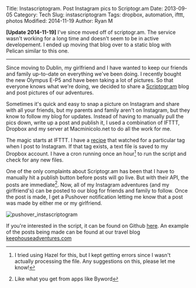 Title: Instascriptogram. Post Instagram pics to Scriptogr.am
Date: 2013-09-05
Category: Tech
Slug: instascriptogram
Tags: dropbox, automation, ifttt, photos
Modified: 2014-11-19
Author: Ryan M

**[Update 2014-11-19]**
I've since moved off of scriptogr.am. The service wasn't working for a long time and doesn't seem to be in active developement. I ended up moving that blog over to a static blog with Pelican similar to this one.

----
<!-- PELICAN_BEGIN_SUMMARY -->
Since moving to Dublin, my girlfriend and I have wanted to keep our friends and family up-to-date on everything we've been doing. I recently bought the new Olympus E-P5 and have been taking a lot of pictures. So that everyone knows what we're doing, we decided to share a [Scriptogr.am][scriptogram] blog and post pictures of our adventures. 
<!-- PELICAN_END_SUMMARY -->  

Sometimes it's quick and easy to snap a picture on Instagram and share with all your friends, but my parents and family aren't on Instagram, but they know to follow my blog for updates. Instead of having to manually pull the pics down, write up a post and publish it, I used a combination of IFTTT, Dropbox and my server at Macminicolo.net to do all the work for me.

The magic starts at IFTTT. I have a [recipe][recipe] that watched for a particular tag when I post to Instagram. If that tag exists, a text file is saved to my Dropbox account. I have a cron running once an hour[^1] to run the script and check for any new files.

One of the only complaints about Scriptogr.am has been that I have to manually hit a publish button before posts will go live. But with their API, the posts are immediate[^2]. Now, all of my Instagram adventures (and my girlfriend's) can be posted to our blog for friends and family to follow. Once the post is made, I get a Pushover notification letting me know that a post was made by either me or my girlfriend.

![pushover_instascriptogram]( {static}/assets/articles/instascriptogram/pushover_instascriptogram.jpg )

If you're interested in the script, it can be found on Github [here][github]. An example of the posts being made can be found at our travel blog [keephouseadventures.com][blog]

[scriptogram]: http://www.scriptogr.am
[recipe]: https://ifttt.com/recipes/115652
[github]: https://github.com/rjames86/instascriptogram
[blog]: http://keephouseadventures.com/posts/2013/Sep/03_12_44/instagram-pic-for-tuesday-sep-03/

[^1]: I tried using Hazel for this, but I kept getting errors since I wasn't actually processing the file. Any suggestions on this, please let me know!  

[^2]: Like what you get from apps like Byword
